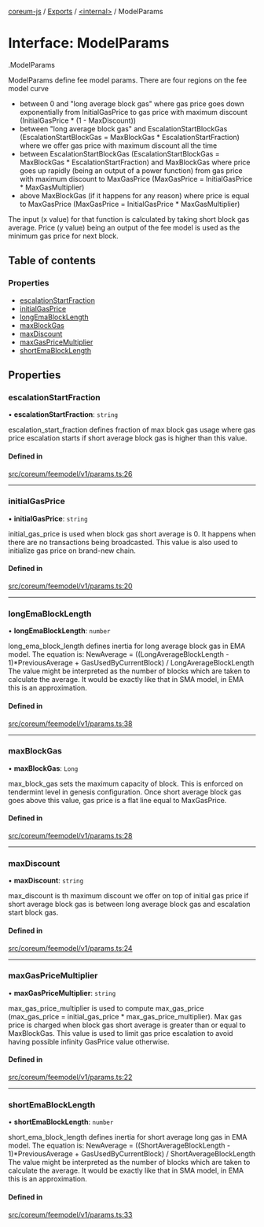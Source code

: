 [coreum-js](../README.md) / [Exports](../modules.md) / [<internal\>](../modules/internal_.md) / ModelParams

# Interface: ModelParams

[<internal>](../modules/internal_.md).ModelParams

ModelParams define fee model params.
There are four regions on the fee model curve
- between 0 and "long average block gas" where gas price goes down exponentially from InitialGasPrice to gas price with maximum discount (InitialGasPrice * (1 - MaxDiscount))
- between "long average block gas" and EscalationStartBlockGas (EscalationStartBlockGas = MaxBlockGas * EscalationStartFraction) where we offer gas price with maximum discount all the time
- between EscalationStartBlockGas (EscalationStartBlockGas = MaxBlockGas * EscalationStartFraction) and MaxBlockGas where price goes up rapidly (being an output of a power function) from gas price with maximum discount to MaxGasPrice  (MaxGasPrice = InitialGasPrice * MaxGasMultiplier)
- above MaxBlockGas (if it happens for any reason) where price is equal to MaxGasPrice (MaxGasPrice = InitialGasPrice * MaxGasMultiplier)

The input (x value) for that function is calculated by taking short block gas average.
Price (y value) being an output of the fee model is used as the minimum gas price for next block.

## Table of contents

### Properties

- [escalationStartFraction](internal_.ModelParams.md#escalationstartfraction)
- [initialGasPrice](internal_.ModelParams.md#initialgasprice)
- [longEmaBlockLength](internal_.ModelParams.md#longemablocklength)
- [maxBlockGas](internal_.ModelParams.md#maxblockgas)
- [maxDiscount](internal_.ModelParams.md#maxdiscount)
- [maxGasPriceMultiplier](internal_.ModelParams.md#maxgaspricemultiplier)
- [shortEmaBlockLength](internal_.ModelParams.md#shortemablocklength)

## Properties

### escalationStartFraction

• **escalationStartFraction**: `string`

escalation_start_fraction defines fraction of max block gas usage where gas price escalation starts if short average block gas is higher than this value.

#### Defined in

[src/coreum/feemodel/v1/params.ts:26](https://github.com/PyramydLabs/coreum-js/blob/987bc3b/src/coreum/feemodel/v1/params.ts#L26)

___

### initialGasPrice

• **initialGasPrice**: `string`

initial_gas_price is used when block gas short average is 0. It happens when there are no transactions being broadcasted. This value is also used to initialize gas price on brand-new chain.

#### Defined in

[src/coreum/feemodel/v1/params.ts:20](https://github.com/PyramydLabs/coreum-js/blob/987bc3b/src/coreum/feemodel/v1/params.ts#L20)

___

### longEmaBlockLength

• **longEmaBlockLength**: `number`

long_ema_block_length defines inertia for long average block gas in EMA model. The equation is: NewAverage = ((LongAverageBlockLength - 1)*PreviousAverage + GasUsedByCurrentBlock) / LongAverageBlockLength
The value might be interpreted as the number of blocks which are taken to calculate the average. It would be exactly like that in SMA model, in EMA this is an approximation.

#### Defined in

[src/coreum/feemodel/v1/params.ts:38](https://github.com/PyramydLabs/coreum-js/blob/987bc3b/src/coreum/feemodel/v1/params.ts#L38)

___

### maxBlockGas

• **maxBlockGas**: `Long`

max_block_gas sets the maximum capacity of block. This is enforced on tendermint level in genesis configuration. Once short average block gas goes above this value, gas price is a flat line equal to MaxGasPrice.

#### Defined in

[src/coreum/feemodel/v1/params.ts:28](https://github.com/PyramydLabs/coreum-js/blob/987bc3b/src/coreum/feemodel/v1/params.ts#L28)

___

### maxDiscount

• **maxDiscount**: `string`

max_discount is th maximum discount we offer on top of initial gas price if short average block gas is between long average block gas and escalation start block gas.

#### Defined in

[src/coreum/feemodel/v1/params.ts:24](https://github.com/PyramydLabs/coreum-js/blob/987bc3b/src/coreum/feemodel/v1/params.ts#L24)

___

### maxGasPriceMultiplier

• **maxGasPriceMultiplier**: `string`

max_gas_price_multiplier is used to compute max_gas_price (max_gas_price = initial_gas_price * max_gas_price_multiplier). Max gas price is charged when block gas short average is greater than or equal to MaxBlockGas. This value is used to limit gas price escalation to avoid having possible infinity GasPrice value otherwise.

#### Defined in

[src/coreum/feemodel/v1/params.ts:22](https://github.com/PyramydLabs/coreum-js/blob/987bc3b/src/coreum/feemodel/v1/params.ts#L22)

___

### shortEmaBlockLength

• **shortEmaBlockLength**: `number`

short_ema_block_length defines inertia for short average long gas in EMA model. The equation is: NewAverage = ((ShortAverageBlockLength - 1)*PreviousAverage + GasUsedByCurrentBlock) / ShortAverageBlockLength
The value might be interpreted as the number of blocks which are taken to calculate the average. It would be exactly like that in SMA model, in EMA this is an approximation.

#### Defined in

[src/coreum/feemodel/v1/params.ts:33](https://github.com/PyramydLabs/coreum-js/blob/987bc3b/src/coreum/feemodel/v1/params.ts#L33)
